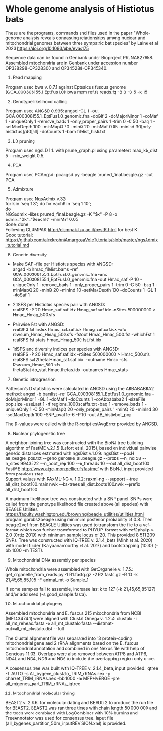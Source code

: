 # Whole genome analysis of Histiotus bats
These are the programs, commands and files used in the paper "Whole-genome analysis reveals contrasting relationships among nuclear and mitochondrial genomes between three sympatric bat species" by Laine et al 2023 https://doi.org/10.1093/gbe/evac175

Sequence data can be found in Genbank under Bioproject PRJNA827658.  
Assembled mitochondria are in Genbank under accession number OP328298-OP328300 and OP345288-OP345340.

1. Read mapping 

Program used bwa v. 0.7.1 against Eptesicus fuscus genome (GCA_000308155.1 EptFus1.0): bwa mem ref.fa reads.fq -B 3 -O 5 -k 15

2. Genotype likelihood calling 

Program used ANGSD 0.935: angsd -GL 1 -out GCA_000308155.1_EptFus1.0_genomic.fna -doGlf 2 -doMajorMinor 1 -doMaf 1 -uniqueOnly 1 -remove_bads 1 -only_proper_pairs 1 -trim 0 -C 50 -baq 1 -setMaxDepth 100 -minMapQ 20 -minQ 20 -minMaf 0.05 -minInd 30[only histiotus]/40[all] -doCounts 1 -bam filelist_histi.txt

3. LD pruning 

Program used ngsLD 1.1. with prune_graph.pl using parameters max_kb_dist 5 --min_weight 0.5.

4. PCA 

Program used PCAngsd: pcangsd.py -beagle pruned_final.beagle.gz -out PCA

5. Admixture 

Program used NgsAdmix v.32:  
for k in 'seq 1 3'; do for eachK in 'seq 1 10';  
do  
NGSadmix -likes pruned_final.beagle.gz -K "$k" -P 8 -o admix_"$k"_"$eachK" -minMaf 0.05  
done; done  
Following CLUMPAK http://clumpak.tau.ac.il/bestK.html for best K.  
Good tutorial: https://github.com/alexkrohn/AmargosaVoleTutorials/blob/master/ngsAdmix_tutorial.md

6. Genetic diversity 

- Make SAF -file per Histiotus species with ANGSD:  
angsd -b hmac_filelist.bams -ref GCA_000308155.1_EptFus1.0_genomic.fna -anc GCA_000308155.1_EptFus1.0_genomic.fna -out Hmac_saf -P 10 -uniqueOnly 1 -remove_bads 1 -only_proper_pairs 1 -trim 0 -C 50 -baq 1 -minMapQ 20 -minQ 20 -minInd 10 -setMaxDepth 100 -doCounts 1 -GL 1 -doSaf 1

- 2dSFS per Histiotus species pair with ANGSD:  
realSFS -P 20 Hmac_saf.saf.idx Hmag_saf.saf.idx -nSites 500000000 > Hmac_Hmag_500.sfs

- Pairwise Fst with ANGSD:  
realSFS fst index Hmac_saf.saf.idx Hmag_saf.saf.idx -sfs rowsum_Hmac_Hmag_500.sfs -fstout Hmac_Hmag_500.fst -whichFst 1  
realSFS fst stats Hmac_Hmag_500.fst.fst.idx

- 1dSFS and diversity indices per species with ANGSD:  
realSFS -P 20 Hmac_saf.saf.idx -nSites 500000000 > Hmac_500.sfs  
realSFS saf2theta Hmac_saf.saf.idx  -outname Hmac -sfs Rowsum_Hmac_500.sfs  
thetaStat do_stat Hmac.thetas.idx -outnames Hmac_stats  

7. Genetic introgression 

Patterson’s D statistics were calculated in ANGSD using the ABBABABBA2 method: angsd -b bamlist -ref GCA_000308155.1_EptFus1.0_genomic.fna -doMajorMinor 1 -GL 1 -doMaf 1 -doCounts 1 -doAbbababa2 1 -sizeFile pop.size -useLast 1 -rf regions_1000scaffs.txt -baq 1 -remove_bads 1 -uniqueOnly 1 -C 50 -minMapQ 20 -only_proper_pairs 1 -minQ 20 -minInd 30 -setMaxDepth 100 -SNP_pval 1e-6 -P 10 -out AB_histiebot_pop

The D-values were called with the R-script estAvgError provided by ANGSD.  

8. Nuclear phylogenetic tree 

A neighbor-joining tree was constructed with the BioNJ tree building algorithm of FastME v.2.1.5 (Lefort et al. 2015), based on individual pairwise genetic distances estimated with ngsDist v.1.0.9: ngsDist --posH all_beagle_pos.txt --geno genolike_all.beagle.gz --probs --n_ind 58 --n_sites 9943522 --n_boot_rep 100 --n_threads 10 --out all_dist_boot100  
FastME http://www.atgc-montpellier.fr/fastme/ with BioNJ, input provided from previous step.  
Support values with RAxML-NG v. 1.0.2: raxml-ng --support --tree all_dist_boot100.main.nwk --bs-trees all_dist.boots100.nwk --prefix all_dist_boot100  

A maximum likelihood tree was constructed with a SNP panel. SNPs were called from the genotype likelihood file created above (all species) with BEAGLE Utilities https://faculty.washington.edu/browning/beagle_utilities/utilities.html program gprobs2beagle using minimum posterior probability of 0.8. Then beagle2vcf from BEAGLE Utilities was used to transform the file to a vcf-format which was further transformed to PHYLIP-format with vcf2phylip v. 2.0 (Ortiz 2019) with minimum sample locus of 20. This provided 8 511 209 SNPs. Tree was constructed with IQ-TREE v. 2.1.4_beta (Minh et al. 2020) with model finder (Kalyaanamoorthy et al. 2017) and bootstrapping (1000) (-bb 1000 -m TEST). 

9. Mitochondrial DNA assembly per species 

Whole mitochondria were assembled with GetOrganelle v. 1.7.5.: get_organelle_from_reads.py -1 R1.fastq.gz -2 R2.fastq.gz -R 10 -k 21,45,65,85,105 -F animal_mt -o Sample_1  

If some samples fail to assemble, increase last k to 127 (-k 21,45,65,85,127) and/or add seed (-s good_sample.fasta).

10. Mitochondrial phylogeny 

Assembled mitochondria and E. fuscus 215 mitochondria from NCBI (MF143474.1) were aligned with Clustal Omega v. 1.2.4: clustalo -i all_mt_rehead.fasta -o all_mt_clustalo.fasta --distmat-out=all_mt_clustalo.dist --full

The Clustal alignment file was separated into 13 protein-coding mitochondrial gene and 2 rRNA alignments based on the E. fuscus mitochondrial annotation and combined in one Nexus file with help of Geneious 11.03. Overlaps were also removed between ATP8 and ATP6, ND4L and ND4, ND5 and ND6 to include the overlapping region only once.

A consensus tree was built with IQ-TREE v. 2.1.4_beta, input provided: iqtree -T AUTO -s All_bygene_clustalo_TRIM_rRNAs.nex -p charset_TRIM_rRNAs.nex -bb 1000 -m MFP+MERGE -pre all_mtgenes_part_TRIM_rRNAs_iqtree

11. Mitochondrial molecular timing 

BEAST2 v. 2.6.6. for molecular dating and BEAUti 2 to produce the run file for BEAST2. BEAST2 was ran three times with chain length 50 000 000 and the trees were combined with LogCombiner with 10% burnins and TreeAnnotator was used for consensus tree. Input file (all_bygenes_partition_50m_inputREVISION.xml) is provided. 
